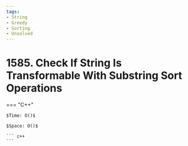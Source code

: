 ```yaml
---
tags:
- String
- Greedy
- Sorting
- Unsolved
---
```



# 1585. Check If String Is Transformable With Substring Sort Operations

=== "C++"

    $Time: O()$

    $Space: O()$

    ``` c++
    ```